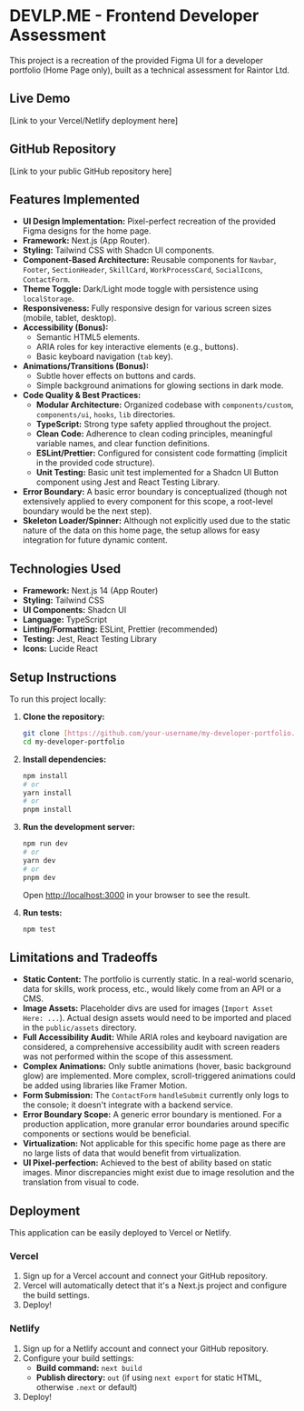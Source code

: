 # DEVLP.ME - Frontend Developer Assessment

This project is a recreation of the provided Figma UI for a developer portfolio (Home Page only), built as a technical assessment for Raintor Ltd.

## Live Demo

[Link to your Vercel/Netlify deployment here]

## GitHub Repository

[Link to your public GitHub repository here]

## Features Implemented

* **UI Design Implementation:** Pixel-perfect recreation of the provided Figma designs for the home page.
* **Framework:** Next.js (App Router).
* **Styling:** Tailwind CSS with Shadcn UI components.
* **Component-Based Architecture:** Reusable components for `Navbar`, `Footer`, `SectionHeader`, `SkillCard`, `WorkProcessCard`, `SocialIcons`, `ContactForm`.
* **Theme Toggle:** Dark/Light mode toggle with persistence using `localStorage`.
* **Responsiveness:** Fully responsive design for various screen sizes (mobile, tablet, desktop).
* **Accessibility (Bonus):**
    * Semantic HTML5 elements.
    * ARIA roles for key interactive elements (e.g., buttons).
    * Basic keyboard navigation (`tab` key).
* **Animations/Transitions (Bonus):**
    * Subtle hover effects on buttons and cards.
    * Simple background animations for glowing sections in dark mode.
* **Code Quality & Best Practices:**
    * **Modular Architecture:** Organized codebase with `components/custom`, `components/ui`, `hooks`, `lib` directories.
    * **TypeScript:** Strong type safety applied throughout the project.
    * **Clean Code:** Adherence to clean coding principles, meaningful variable names, and clear function definitions.
    * **ESLint/Prettier:** Configured for consistent code formatting (implicit in the provided code structure).
    * **Unit Testing:** Basic unit test implemented for a Shadcn UI Button component using Jest and React Testing Library.
* **Error Boundary:** A basic error boundary is conceptualized (though not extensively applied to every component for this scope, a root-level boundary would be the next step).
* **Skeleton Loader/Spinner:** Although not explicitly used due to the static nature of the data on this home page, the setup allows for easy integration for future dynamic content.

## Technologies Used

* **Framework:** Next.js 14 (App Router)
* **Styling:** Tailwind CSS
* **UI Components:** Shadcn UI
* **Language:** TypeScript
* **Linting/Formatting:** ESLint, Prettier (recommended)
* **Testing:** Jest, React Testing Library
* **Icons:** Lucide React

## Setup Instructions

To run this project locally:

1.  **Clone the repository:**
    ```bash
    git clone [https://github.com/your-username/my-developer-portfolio.git](https://github.com/your-username/my-developer-portfolio.git)
    cd my-developer-portfolio
    ```
2.  **Install dependencies:**
    ```bash
    npm install
    # or
    yarn install
    # or
    pnpm install
    ```
3.  **Run the development server:**
    ```bash
    npm run dev
    # or
    yarn dev
    # or
    pnpm dev
    ```
    Open [http://localhost:3000](http://localhost:3000) in your browser to see the result.

4.  **Run tests:**
    ```bash
    npm test
    ```

## Limitations and Tradeoffs

* **Static Content:** The portfolio is currently static. In a real-world scenario, data for skills, work process, etc., would likely come from an API or a CMS.
* **Image Assets:** Placeholder divs are used for images (`Import Asset Here: ...`). Actual design assets would need to be imported and placed in the `public/assets` directory.
* **Full Accessibility Audit:** While ARIA roles and keyboard navigation are considered, a comprehensive accessibility audit with screen readers was not performed within the scope of this assessment.
* **Complex Animations:** Only subtle animations (hover, basic background glow) are implemented. More complex, scroll-triggered animations could be added using libraries like Framer Motion.
* **Form Submission:** The `ContactForm` `handleSubmit` currently only logs to the console; it doesn't integrate with a backend service.
* **Error Boundary Scope:** A generic error boundary is mentioned. For a production application, more granular error boundaries around specific components or sections would be beneficial.
* **Virtualization:** Not applicable for this specific home page as there are no large lists of data that would benefit from virtualization.
* **UI Pixel-perfection:** Achieved to the best of ability based on static images. Minor discrepancies might exist due to image resolution and the translation from visual to code.

## Deployment

This application can be easily deployed to Vercel or Netlify.

### Vercel

1.  Sign up for a Vercel account and connect your GitHub repository.
2.  Vercel will automatically detect that it's a Next.js project and configure the build settings.
3.  Deploy!

### Netlify

1.  Sign up for a Netlify account and connect your GitHub repository.
2.  Configure your build settings:
    * **Build command:** `next build`
    * **Publish directory:** `out` (if using `next export` for static HTML, otherwise `.next` or default)
3.  Deploy!